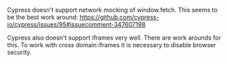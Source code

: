 Cypress doesn't support network mocking of window.fetch.
This seems to be the best work around:
https://github.com/cypress-io/cypress/issues/95#issuecomment-347607198

Cypress also doesn't support iframes very well. There are work arounds for this. To work with cross domain iframes it is necessary to disable browser security.
